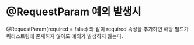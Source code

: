 # @RequestParam 예외 발생시
@RequestParam(required = false) 와 같이 required 속성을 추가하면 해당 필드가 쿼리스트링에 존재하지 않아도 예외가 발생하지 않는다.
